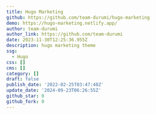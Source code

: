```yaml
---
title: Hugo Marketing
github: https://github.com/team-durumi/hugo-marketing
demo: https://hugo-marketing.netlify.app/
author: team-durumi
author_link: https://github.com/team-durumi
date: 2023-11-30T12:25:36.955Z
description: hugo marketing theme
ssg:
  - Hugo
css: []
cms: []
category: []
draft: false
publish_date: '2022-02-25T03:47:40Z'
update_date: '2024-09-23T06:26:55Z'
github_star: 0
github_fork: 0
---
```

